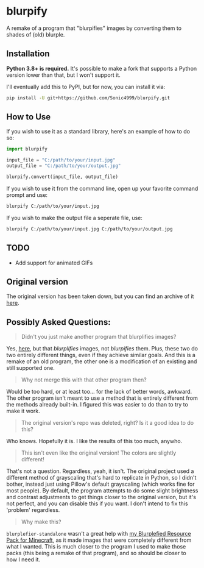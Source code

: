 # blurpify
A remake of a program that "blurpifies" images by converting them to shades of (old) blurple.

## Installation

**Python 3.8+ is required.** It's possible to make a fork that supports a Python version lower than that, but I won't support it.

I'll eventually add this to PyPI, but for now, you can install it via:
```sh
pip install -U git+https://github.com/Sonic4999/blurpify.git
```

## How to Use
If you wish to use it as a standard library, here's an example of how to do so:
```python
import blurpify

input_file = "C:/path/to/your/input.jpg"
output_file = "C:/path/to/your/output.jpg"

blurpify.convert(input_file, output_file)
```

If you wish to use it from the command line, open up your favorite command prompt and use:
```sh
blurpify C:/path/to/your/input.jpg
```

If you wish to make the output file a seperate file, use:
```sh
blurpify C:/path/to/your/input.jpg C:/path/to/your/output.jpg
```

## TODO
- Add support for animated GIFs

## Original version
The original version has been taken down, but you can find an archive of it
[here](https://archive.softwareheritage.org/browse/origin/directory/?origin_url=https://github.com/memethyl/blurpify).

## Possibly Asked Questions:
> Didn't you just make another program that blurplifies images?

Yes, [here](https://github.com/Sonic4999/blurplefier-standalone), but that *blurplifies* images, not *blurpifies* them.
Plus, these two do two entirely different things, even if they achieve similar goals.
And this is a remake of an old program, the other one is a modification of an existing and still supported one.

> Why not merge this with that other program then?

Would be too hard, or at least too... for the lack of better words, awkward.
The other program isn't meant to use a method that is entirely different from the methods already built-in.
I figured this was easier to do than to try to make it work.

> The original version's repo was deleted, right? Is it a good idea to do this?

Who knows. Hopefully it is. I like the results of this too much, anywho.

> This isn't even like the original version! The colors are slightly different!

That's not a question. Regardless, yeah, it isn't. The original project used a different method of grayscaling that's hard to replicate in Python, so I didn't bother, instead just using Pillow's default grayscaling (which works fine for most people). By default, the program attempts to do some slight brightness and contrast adjustments to get things closer to the original version, but it's not perfect, and you can disable this if you want. I don't intend to fix this 'problem' regardless.

> Why make this?

`blurplefier-standalone` wasn't a great help with [my Blurplefied Resource Pack for Minecraft](https://github.com/Sonic4999/Blurplefied-Resource-Pack), as it made images that were completely different from what I wanted.
This is much closer to the program I used to make those packs (this being a remake of that program), and so should be closer to how I need it.
